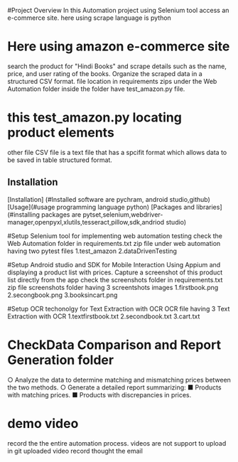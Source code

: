 #Project Overview
In this Automation project using Selenium tool access an e-commerce site.
here using scrape language is python
# Here using amazon e-commerce site
search the product for "Hindi Books" and scrape details such as the name, price, and user rating of the books.
Organize the scraped data in a structured CSV format.
file location in requirements zips under the Web Automation folder inside the folder have test_amazon.py file.
# this test_amazon.py locating product elements
other file CSV file is  a text file that has a spcifit format which allows data to be saved in table structured format.

## Installation
[Installation] (#Installed software are pychram, android studio,github)
[Usage](#usage programming language python)
[Packages and libraries](#installing packages are pytset,selenium,webdriver-manager,openpyxl,xlutils,tesseract,pillow,sdk,andriod studio)

#Setup Selenium tool for implementing web automation testing
check the Web Automation folder in requirements.txt zip file
under web automation having two pytest files
1.test_amazon
2.dataDrivenTesting

#Setup Android studio and SDK for Mobile Interaction Using Appium and displaying a product list with prices.
Capture a screenshot of this product list directly from the app
check the screenshots folder in requirements.txt zip file
screenshots folder having 3 screentshots images
1.firstbook.png
2.secongbook.png
3.booksincart.png

#Setup OCR techonolgy for Text Extraction with OCR
OCR file having 3 Text Extraction with OCR
1.textfirstbook.txt
2.secondbook.txt
3.cart.txt
# CheckData Comparison and Report Generation folder
○	Analyze the data to determine matching and mismatching prices between the two methods.
○	Generate a detailed report summarizing:
■	Products with matching prices.
■	Products with discrepancies in prices.
# demo video
record the the entire automation process.
videos are not support to upload in git
uploaded video record thought the email






